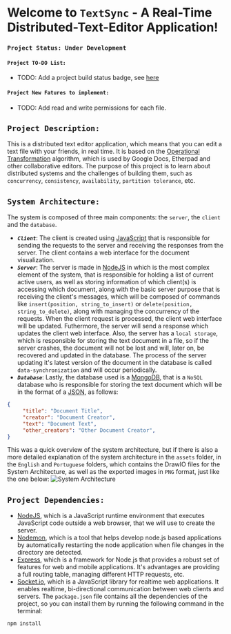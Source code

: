 # Welcome to `TextSync` - A Real-Time Distributed-Text-Editor Application!

### `Project Status: Under Development`

#### `Project TO-DO List:`
- TODO: Add a project build status badge, see [here](https://docs.github.com/en/actions/managing-workflow-runs/adding-a-workflow-status-badge)

#### `Project New Fatures to implement:`
- TODO: Add read and write permissions for each file.  

## `Project Description:`
This is a distributed text editor application, which means that you can edit a text file with your friends, in real time. It is based on the [Operational Transformation](https://en.wikipedia.org/wiki/Operational_transformation) algorithm, which is used by Google Docs, Etherpad and other collaborative editors.
The purpose of this project is to learn about distributed systems and the challenges of building them, such as `concurrency`, `consistency`, `availability`, `partition tolerance`, etc.

## `System Architecture:`
The system is composed of three main components: the `server`, the `client` and the `database`.  
- ***`Client`***: The client is created using [JavaScript](https://developer.mozilla.org/en-US/docs/Web/JavaScript) that is responsible for sending the requests to the server and receiving the responses from the server. The client contains a web interface for the document visualization.  
- ***`Server`***: The server is made in [NodeJS](https://nodejs.org/en/docs) in which is the most complex element of the system, that is responsible for holding a list of current active users, as well as storing information of which client(s) is accessing which document, along with the basic server purpose that is receiving the client's messages, which will be composed of commands like `insert(position, string_to_insert)` or `delete(position, string_to_delete)`, along with managing the concurrency of the requests. When the client request is processed, the client web interface will be updated. Futhermore, the server will send a response which updates the client web interface. Also, the server has a `local storage`, which is responsible for storing the text document in a file, so if the server crashes, the document will not be lost and will, later on, be recovered and updated in the database. The process of the server updating it's latest version of the document in the database is called `data-synchronization` and will occur periodically.  
- ***`Database`***: Lastly, the database used is a [MongoDB](https://www.mongodb.com/docs/manual/tutorial/getting-started/), that is a `NoSQL` database who is responsible for storing the text document which will be in the format of a [JSON](https://json-schema.org/learn/getting-started-step-by-step.html), as follows: 
```json
{
	 "title": "Document Title",
	 "creator": "Document Creator",
	 "text": "Document Text",
	 "other_creators": "Other Document Creator",
}
```
This was a quick overview of the system architecture, but if there is also a more detailed explanation of the system architecture in the `assets` folder, in the `English` and `Portuguese` folders, which contains the DrawIO files for the System Architecture, as well as the exported images in `PNG` format, just like the one below:
![System Architecture](https://github.com/BrenoFariasdaSilva/TextSync/blob/main/assets/English/TextSync-EN.png)

## `Project Dependencies:`
- [NodeJS](https://nodejs.org/en/docs), which is a JavaScript runtime environment that executes JavaScript code outside a web browser, that we will use to create the server.
- [Nodemon](https://www.npmjs.com/package/nodemon), which is a tool that helps develop node.js based applications by automatically restarting the node application when file changes in the directory are detected.
- [Express](https://expressjs.com/pt-br/), which is a framework for Node.js that provides a robust set of features for web and mobile applications. It's advantages are providing a full routing table, managing different HTTP requests, etc.
- [Socket.io](https://socket.io/docs/v4), which is a JavaScript library for realtime web applications. It enables realtime, bi-directional communication between web clients and servers.
The `package.json` file contains all the dependencies of the project, so you can install them by running the following command in the terminal:
```bash
npm install
```
